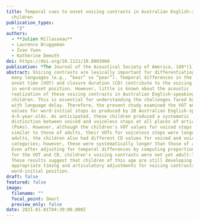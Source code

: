 ```yaml
---
title: Temporal cues to onset voicing contrasts in Australian English-speaking
  children
publication_types:
  - "2"
authors:
  - **Julien Millasseau**
  - Laurence Bruggeman
  - Ivan Yuen
  - Katherine Demuth
doi: https://doi.org/10.1121/10.0003060
publication: *The Journal of the Acoustical Society of America, 149*(1), 348-360
abstract: Voicing contrasts are lexically important for differentiating words in
  many languages (e.g., “bear” vs “pear”). Temporal differences in the voice
  onset time (VOT) and closure duration (CD) contribute to the voicing contrast
  in word-onset position. However, little is known about the acoustic
  realization of these voicing contrasts in Australian English-speaking
  children. This is essential for understanding the challenges faced by those
  with language delay. Therefore, the present study examined the VOT and CD
  values for word-initial stops as produced by 20 Australian English-speaking
  4–5-year-olds. As anticipated, these children produced a systematic
  distinction between voiced and voiceless stops at all places of articulation
  (PoAs). However, although the children's VOT values for voiced stops were
  similar to those of adults, their VOTs for voiceless stops were longer. Like
  adults, the children also had different CD values for voiced and voiceless
  categories; however, these were systematically longer than those of adults.
  Even after adjusting for temporal differences by computing proportional ratios
  for the VOT and CD, children's voicing contrasts were not yet adult-like.
  These results suggest that children of this age are still developing
  appropriate timing and articulatory adjustments for voicing contrasts in the
  word-initial position.
draft: false
featured: false
image:
  filename: ""
  focal_point: Smart
  preview_only: false
date: 2021-01-01T04:39:00.000Z
---
```

